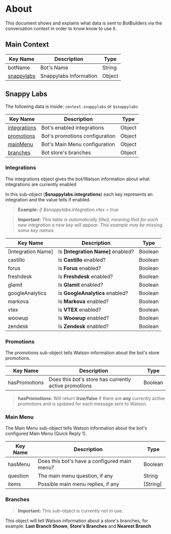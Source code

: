 # About
This document shows and explains what data is sent to BotBuilders via the conversation context in order to know know to use it.

## Main Context
| Key Name | Description | Type |
| ------------- | ------------- | ----- |
| botName | Bot's Name | String |
| [snappylabs](#snappy-labs) | Snappylabs Information | Object |

## Snappy Labs
The following data is inside: `context.snappylabs` or `$snappylabs`

| Key Name | Description | Type |
| ------------- | ------------- | ----- |
| [integrations](#integrations) | Bot's enabled integrations | Object |
| [promotions](#promotions) | Bot's promotions configuration | Object |
| [mainMenu](#main-menu) | Bot's Main Menu configuration | Object |
| [branches](#branches) | Bot store's branches | Object |



### Integrations
The integrations object gives the bot/Watson information about what integrations are currently enabled

In this sub-object (**$snappylabs.integrations**) each key represents an integration and the value tells if enabled.

> **Example:** *if $snappylabs.integration.vtex = true* 

> **Important:** *This table is automatically filled, meaning that for each new integration a new key will appear. This example may be missing some key names.*

| Key Name | Description | Type |
| ------------- | ------------- | ----- |
| [Integration Name] | Is **[Integration Name]** enabled? | Boolean |
| castillo | Is **Castillo** enabled? | Boolean |
| forus | Is **Forus** enabled? | Boolean |
| freshdesk | Is **Freshdesk** enabled? | Boolean |
| glamit | Is **Glamit** enabled? | Boolean |
| googleAnalytics | Is **GoogleAnalytics** enabled? | Boolean |
| markova | Is **Markova** enabled? | Boolean |
| vtex | Is **VTEX** enabled? | Boolean |
| woowup | Is **Woowup** enabled? | Boolean |
| zendesk | Is **Zendesk** enabled? | Boolean |

### Promotions
The promotions sub-object tells Watson information about the bot's store promotions.

| Key Name | Description | Type |
| ------------- | ------------- | ----- |
| hasPromotions | Does this bot's store has currently active promotions | Boolean |

> **hasPromotions:** Will return **true/false** if there are **any** currently active promotions and is updated for each message sent to Watson.

### Main Menu
The Main Menu sub-object tells Watson information about the bot's configured Main Menu (Quick Reply 1).

| Key Name | Description | Type |
| ------------- | ------------- | ----- |
| hasMenu | Does this bot's have a configured main menu? | Boolean |
| question | The main menu question, if any | String |
| items | Possible main menu replies, if any | [String] |

### Branches
> **Important:** This sub-object is currently not in use.

This object will tell Watson information about a store's branches, for example:
**Last Branch Shown**, **Store's Branches** and **Nearest Branch**
